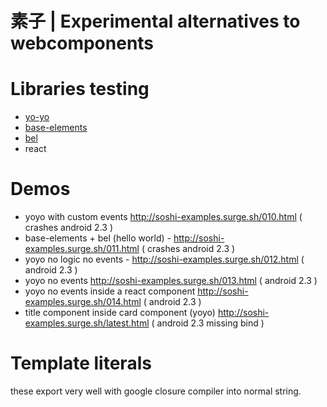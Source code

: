 # 素子 | Experimental alternatives to webcomponents

# Libraries testing
- [yo-yo](https://github.com/maxogden/yo-yo)
- [base-elements](https://github.com/shama/base-element)
- [bel](https://github.com/shama/bel)
- react

# Demos
- yoyo with custom events http://soshi-examples.surge.sh/010.html ( crashes android 2.3 )
- base-elements + bel (hello world) - http://soshi-examples.surge.sh/011.html ( crashes android 2.3 )
- yoyo no logic no events - http://soshi-examples.surge.sh/012.html ( android 2.3 )
- yoyo no events http://soshi-examples.surge.sh/013.html ( android 2.3 )
- yoyo no events inside a react component http://soshi-examples.surge.sh/014.html ( android 2.3 )
- title component inside card component (yoyo) http://soshi-examples.surge.sh/latest.html ( android 2.3 missing bind )
# Template literals
these export very well with google closure compiler into normal string.
